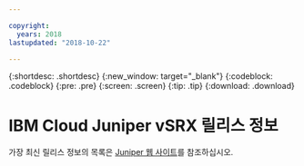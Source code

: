 ```yaml
---

copyright:
  years: 2018
lastupdated: "2018-10-22"

---
```


{:shortdesc: .shortdesc}
{:new_window: target="_blank"}
{:codeblock: .codeblock}
{:pre: .pre}
{:screen: .screen}
{:tip: .tip}
{:download: .download}

# IBM Cloud Juniper vSRX 릴리스 정보 
가장 최신 릴리스 정보의 목록은 [Juniper 웹 사이트](https://www.juniper.net/support/downloads/?p=vsrx#docs)를 참조하십시오.
